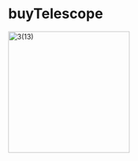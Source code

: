 # buyTelescope
<img width="246" alt="3(13)" src="https://user-images.githubusercontent.com/123885099/234781848-907e3d1e-d4a0-4695-aac4-efa43cce5f6e.png">
